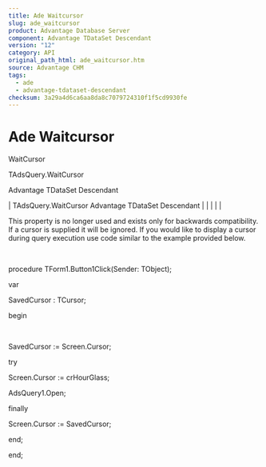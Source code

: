 ```yaml
---
title: Ade Waitcursor
slug: ade_waitcursor
product: Advantage Database Server
component: Advantage TDataSet Descendant
version: "12"
category: API
original_path_html: ade_waitcursor.htm
source: Advantage CHM
tags:
  - ade
  - advantage-tdataset-descendant
checksum: 3a29a4d6ca6aa8da8c7079724310f1f5cd9930fe
---
```


# Ade Waitcursor

WaitCursor

TAdsQuery.WaitCursor

Advantage TDataSet Descendant

| TAdsQuery.WaitCursor  Advantage TDataSet Descendant |  |  |  |  |

This property is no longer used and exists only for backwards compatibility. If a cursor is supplied it will be ignored. If you would like to display a cursor during query execution use code similar to the example provided below.

 

procedure TForm1.Button1Click(Sender: TObject);

var

SavedCursor : TCursor;

begin

 

SavedCursor := Screen.Cursor;

try

Screen.Cursor := crHourGlass;

AdsQuery1.Open;

finally

Screen.Cursor := SavedCursor;

end;

end;
